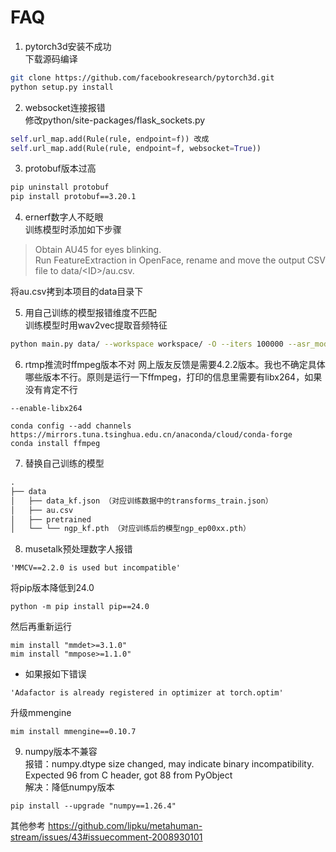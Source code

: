 # FAQ
1.  pytorch3d安装不成功\
    下载源码编译

```bash
git clone https://github.com/facebookresearch/pytorch3d.git
python setup.py install
```

2.  websocket连接报错\
    修改python/site-packages/flask\_sockets.py

```python
self.url_map.add(Rule(rule, endpoint=f)) 改成 
self.url_map.add(Rule(rule, endpoint=f, websocket=True))
```

3. protobuf版本过高

```bash
pip uninstall protobuf
pip install protobuf==3.20.1
```

4. ernerf数字人不眨眼\
训练模型时添加如下步骤

> Obtain AU45 for eyes blinking.\
> Run FeatureExtraction in OpenFace, rename and move the output CSV file to data/\<ID>/au.csv.

将au.csv拷到本项目的data目录下


5. 用自己训练的模型报错维度不匹配\
训练模型时用wav2vec提取音频特征

```bash
python main.py data/ --workspace workspace/ -O --iters 100000 --asr_model cpierse/wav2vec2-large-xlsr-53-esperanto
```

6. rtmp推流时ffmpeg版本不对
网上版友反馈是需要4.2.2版本。我也不确定具体哪些版本不行。原则是运行一下ffmpeg，打印的信息里需要有libx264，如果没有肯定不行
```
--enable-libx264
```
```
conda config --add channels https://mirrors.tuna.tsinghua.edu.cn/anaconda/cloud/conda-forge
conda install ffmpeg
```
7. 替换自己训练的模型
```python
.
├── data
│   ├── data_kf.json （对应训练数据中的transforms_train.json）
│   ├── au.csv			
│   ├── pretrained
│   └── └── ngp_kf.pth （对应训练后的模型ngp_ep00xx.pth）

```
8. musetalk预处理数字人报错
```
'MMCV==2.2.0 is used but incompatible'
```
将pip版本降低到24.0
```
python -m pip install pip==24.0
```
然后再重新运行
```
mim install "mmdet>=3.1.0" 
mim install "mmpose>=1.1.0"
```
- 如果报如下错误
```
'Adafactor is already registered in optimizer at torch.optim'
```
升级mmengine
```
mim install mmengine==0.10.7
```

9. numpy版本不兼容  
报错：numpy.dtype size changed, may indicate binary incompatibility. Expected 96 from C header, got 88 from PyObject  
解决：降低numpy版本
```
pip install --upgrade "numpy==1.26.4"
```

其他参考
https://github.com/lipku/metahuman-stream/issues/43#issuecomment-2008930101


